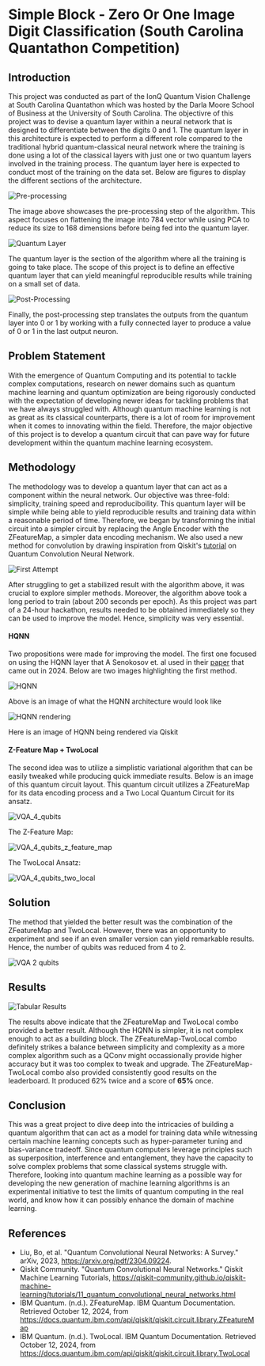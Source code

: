 # Simple Block - Zero Or One Image Digit Classification (South Carolina Quantathon Competition)

## Introduction

This project was conducted as part of the IonQ Quantum Vision Challenge at South Carolina Quantathon which was hosted by the Darla Moore School of Business at the University of South Carolina. The objectivre of this project was to devise a quantum layer within a neural network that is designed to differentiate between the digits 0 and 1. The quantum layer in this architecture is expected to perform a different role compared to the traditional hybrid quantum-classical neural network where the training is done using a lot of the classical layers with just one or two quantum layers involved in the training process. The quantum layer here is expected to conduct most of the training on the data set. Below are figures to display the different sections of the architecture.

![Pre-processing](images/convolution.png)


The image above showcases the pre-processing step of the algorithm. This aspect focuses on flattening the image into 784 vector while using PCA to reduce its size to 168 dimensions before being fed into the quantum layer.

![Quantum Layer](images/quantum_layer.png)

The quantum layer is the section of the algorithm where all the training is going to take place. The scope of this project is to define an effective quantum layer that can yield meaningful reproducible results while training on a small set of data.

![Post-Processing](images/final_layer.png)

Finally, the post-processing step translates the outputs from the quantum layer into 0 or 1 by working with a fully connected layer to produce a value of 0 or 1 in the last output neuron.

## Problem Statement

With the emergence of Quantum Computing and its potential to tackle complex computations, research on newer domains such as quantum machine learning and quantum optimization are being rigorously conducted with the expectation of developing newer ideas for tackling problems that we have always struggled with. Although quantum machine learning is not as great as its classical counterparts, there is a lot of room for improvement when it comes to innovating within the field. Therefore, the major objective of this project is to develop a quantum circuit that can pave way for future development within the quantum machine learning ecosystem.

## Methodology

The methodology was to develop a quantum layer that can act as a component within the neural network. Our objective was three-fold: simplicity, training speed and reproduciboility. This quantum layer will be simple while being able to yield reproducible results and training data within a reasonable period of time. Therefore, we began by transforming the initial circuit into a simpler circuit by replacing the Angle Encoder with the ZFeatureMap, a simpler data encoding mechanism. We also used a new method for convolution by drawing inspiration from Qiskit's [tutorial](https://qiskit-community.github.io/qiskit-machine-learning/tutorials/11_quantum_convolutional_neural_networks.html) on Quantum Convolution Neural Network.

![First Attempt](images/qcnn_z_feature_map.png)

After struggling to get a stabilized result with the algorithm above, it was crucial to explore simpler methods. Moreover, the algorithm above took a long period to train (about 200 seconds per epoch). As this project was part of a 24-hour hackathon, results needed to be obtained immediately so they can be used to improve the model. Hence, simplicity was very essential. 

#### HQNN

Two propositions were made for improving the model. The first one focused on using the HQNN layer that A Senokosov et. al used in their [paper](https://arxiv.org/abs/2304.09224) that came out in 2024. Below are two images highlighting the first method.

![HQNN](images/QuantumNet.png)

Above is an image of what the HQNN architecture would look like

![HQNN rendering](images/hqnn.png)

Here is an image of HQNN being rendered via Qiskit

#### Z-Feature Map + TwoLocal

The second idea was to utilize a simplistic variational algorithm that can be easily tweaked while producing quick immediate results. Below is an image of this quantum circuit layout. This quantum circuit utilizes a ZFeatureMap for its data encoding process and a Two Local Quantum Circuit for its ansatz.

![VQA_4_qubits](images/z_feature_map_two_local_4.png)

The Z-Feature Map:

![VQA_4_qubits_z_feature_map](images/z_feature_map_4.png)

The TwoLocal Ansatz: 

![VQA_4_qubits_two_local](images/two_local_4.png)

## Solution

The method that yielded the better result was the combination of the ZFeatureMap and TwoLocal. However, there was an opportunity to experiment and see if an even smaller version can yield remarkable results. Hence, the number of qubits was reduced from 4 to 2. 

![VQA 2 qubits](images/z_feature_map_two_local.png)

## Results

![Tabular Results](images/results.png)

The results above indicate that the ZFeatureMap and TwoLocal combo provided a better result. Although the HQNN is simpler, it is not complex enough to act as a building block. The ZFeatureMap-TwoLocal combo definitely strikes a balance between simplicity and complexity as a more complex algorithm such as a QConv might occassionally provide higher accuracy but it was too complex to tweak and upgrade. The ZFeatureMap-TwoLocal combo also provided consistently good results on the leaderboard. It produced 62% twice and a score of **65%** once.

## Conclusion

This was a great project to dive deep into the intricacies of building a quantum algorithm that can act as a model for training data while witnessing certain machine learning concepts such as hyper-parameter tuning and bias-variance tradeoff. Since quantum computers leverage principles such as superposition, interference and entanglement, they have the capacity to solve complex problems that some classical systems struggle with. Therefore, looking into quantum machine learning as a possible way for developing the new generation of machine learning algorithms is an experimental initiative to test the limits of quantum computing in the real world, and know how it can possibly enhance the domain of machine learning. 

## References

- Liu, Bo, et al. "Quantum Convolutional Neural Networks: A Survey." arXiv, 2023, https://arxiv.org/pdf/2304.09224.
- Qiskit Community. "Quantum Convolutional Neural Networks." Qiskit Machine Learning Tutorials, https://qiskit-community.github.io/qiskit-machine-learning/tutorials/11_quantum_convolutional_neural_networks.html
- IBM Quantum. (n.d.). ZFeatureMap. IBM Quantum Documentation. Retrieved October 12, 2024, from https://docs.quantum.ibm.com/api/qiskit/qiskit.circuit.library.ZFeatureMap
- IBM Quantum. (n.d.). TwoLocal. IBM Quantum Documentation. Retrieved October 12, 2024, from https://docs.quantum.ibm.com/api/qiskit/qiskit.circuit.library.TwoLocal

